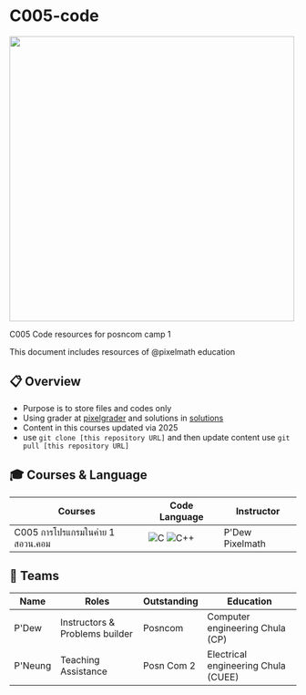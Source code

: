 # C005-code
<img src="https://pixelmathschool.com/wp-content/uploads/2025/05/Change-68.jpg" width="500">

C005 Code resources for posncom camp 1

This document includes resources of @pixelmath education

## 📋 Overview
- Purpose is to store files and codes only
- Using grader at [pixelgrader](https://pixelgrader.com) and solutions in [solutions](https://github.com/Pixelmath-Academy/Pixelgrader-Codes)
- Content in this courses updated via 2025
- use ```git clone [this repository URL]``` and then update content use ```git pull [this repository URL]```

## 🎓 Courses & Language
| Courses | Code Language | Instructor |
| --- | --- | --- |
| C005 การโปรแกรมในค่าย 1 สอวน.คอม | ![C](https://img.shields.io/badge/C-00599C?style=for-the-badge&logo=c&logoColor=white) ![C++](https://img.shields.io/badge/C++-00599C?style=for-the-badge&logo=c%2B%2B&logoColor=white) | P'Dew Pixelmath |

## 👥 Teams
| Name | Roles | Outstanding | Education |
| --- | --- | --- | --- |
| P'Dew | Instructors & Problems builder | Posncom | Computer engineering Chula (CP) |
| P'Neung | Teaching Assistance | Posn Com 2 | Electrical engineering Chula (CUEE) |
